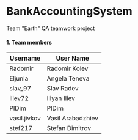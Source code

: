 # BankAccountingSystem
Team "Earth" QA teamwork project
#### 1. Team members

| Username | User Name |
| ------------- | ------------- |
| Radomir | Radomir Kolev  |
| Eljunia  | Angela Teneva  |
| slav_97  | Slav Radev  |
| iliev72  | Iliyan Iliev  |
| PlDim  | PlDim |
| vasil.jivkov  | Vasil Arabadzhiev   |
| stef217  | Stefan Dimitrov   |

